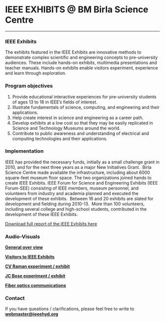 # IEEE EXHIBITS @ BM Birla Science Centre

---

### IEEE Exhibits

The exhibits featured in the IEEE Exhibits are innovative methods to demonstrate complex scientific and
engineering concepts to pre-university audiences. These include hands-on exhibits, multimedia
presentations and teacher manuals. Hands-on exhibits enable visitors experiment, experience and learn
through exploration.

### Program objectives

1. Provide educational interactive experiences for pre-university students of ages 13 to 18 in IEEE’s fields of interest.
2. Illustrate fundamentals of science, computing, and engineering and their applications.
3. Help create interest in science and engineering as a career path.
4. Develop exhibits at a low cost so that they may be easily replicated in Science and Technology Museums around the world.
5. Contribute to public awareness and understanding of electrical and computing technologies and their applications.

### Implementation

IEEE has provided the necessary funds, initially as a small challenge grant in 2010, and for the next three years as a major New Initiatives Grant.  Birla Science Centre made available the infrastructure, including about 6000 square-feet museum floor space. The two organizations joined hands to create IEEE Exhibits. IEEE Forum for Science and Engineering Exhibits (IEEE Forum-SEE) consisting of IEEE members, museum personnel, and volunteers from industry and academia planned and executed the development of these exhibits.  Between 16 and 20 exhibits are slated for development and fielding during 2010-13.  More than 100 volunteers, including several college and high-school students, contributed in the development of these IEEE Exhibits.

[Download full report of the IEEE Exhibits here](https://s3.amazonaws.com/ieeehyd.org/docs/exhibits/IEEE-Exhibits-BSC-Hyderabad.pdf)

### Audio-Visuals

**[General over view](https://www.youtube.com/watch?v=V_cJmejOTrw)**

**[Visitors to IEEE Exhibits](https://www.youtube.com/watch?v=vsm2Ns18MVs)**

**[CV Raman experiment / exhibit](https://www.youtube.com/watch?v=_JqE1ZfqpBM)**

**[JC Bose experiment / exhibit](https://www.youtube.com/watch?v=K_BgAJ6GubU)**

**[Fiber optics communications](https://www.youtube.com/watch?v=tLq83IeAnQo)**

### Contact

If you have queations / clarifications, please feel free to write to **webmaster@ieeehyd.org**